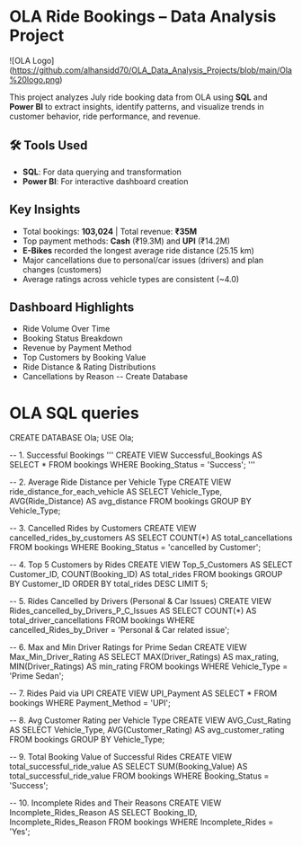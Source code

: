 # OLA Ride Bookings – Data Analysis Project
![OLA Logo] (https://github.com/alhansidd70/OLA_Data_Analysis_Projects/blob/main/Ola%20logo.png)



This project analyzes July ride booking data from OLA using **SQL** and **Power BI** to extract insights, identify patterns, and visualize trends in customer behavior, ride performance, and revenue.

## 🛠 Tools Used
- **SQL**: For data querying and transformation
- **Power BI**: For interactive dashboard creation

##  Key Insights
- Total bookings: **103,024** | Total revenue: **₹35M**
- Top payment methods: **Cash** (₹19.3M) and **UPI** (₹14.2M)
- **E-Bikes** recorded the longest average ride distance (25.15 km)
- Major cancellations due to personal/car issues (drivers) and plan changes (customers)
- Average ratings across vehicle types are consistent (~4.0)

##  Dashboard Highlights
- Ride Volume Over Time
- Booking Status Breakdown
- Revenue by Payment Method
- Top Customers by Booking Value
- Ride Distance & Rating Distributions
- Cancellations by Reason
-- Create Database


# OLA SQL queries
  
CREATE DATABASE Ola;
USE Ola;

-- 1. Successful Bookings
'''
CREATE VIEW Successful_Bookings AS
SELECT * FROM bookings
WHERE Booking_Status = 'Success';
'''

-- 2. Average Ride Distance per Vehicle Type
CREATE VIEW ride_distance_for_each_vehicle AS
SELECT Vehicle_Type, AVG(Ride_Distance) AS avg_distance
FROM bookings
GROUP BY Vehicle_Type;

-- 3. Cancelled Rides by Customers
CREATE VIEW cancelled_rides_by_customers AS
SELECT COUNT(*) AS total_cancellations
FROM bookings
WHERE Booking_Status = 'cancelled by Customer';

-- 4. Top 5 Customers by Rides
CREATE VIEW Top_5_Customers AS
SELECT Customer_ID, COUNT(Booking_ID) AS total_rides
FROM bookings
GROUP BY Customer_ID
ORDER BY total_rides DESC
LIMIT 5;

-- 5. Rides Cancelled by Drivers (Personal & Car Issues)
CREATE VIEW Rides_cancelled_by_Drivers_P_C_Issues AS
SELECT COUNT(*) AS total_driver_cancellations
FROM bookings
WHERE cancelled_Rides_by_Driver = 'Personal & Car related issue';

-- 6. Max and Min Driver Ratings for Prime Sedan
CREATE VIEW Max_Min_Driver_Rating AS
SELECT MAX(Driver_Ratings) AS max_rating,
       MIN(Driver_Ratings) AS min_rating
FROM bookings
WHERE Vehicle_Type = 'Prime Sedan';

-- 7. Rides Paid via UPI
CREATE VIEW UPI_Payment AS
SELECT * FROM bookings
WHERE Payment_Method = 'UPI';

-- 8. Avg Customer Rating per Vehicle Type
CREATE VIEW AVG_Cust_Rating AS
SELECT Vehicle_Type, AVG(Customer_Rating) AS avg_customer_rating
FROM bookings
GROUP BY Vehicle_Type;

-- 9. Total Booking Value of Successful Rides
CREATE VIEW total_successful_ride_value AS
SELECT SUM(Booking_Value) AS total_successful_ride_value
FROM bookings
WHERE Booking_Status = 'Success';

-- 10. Incomplete Rides and Their Reasons
CREATE VIEW Incomplete_Rides_Reason AS
SELECT Booking_ID, Incomplete_Rides_Reason
FROM bookings
WHERE Incomplete_Rides = 'Yes';

